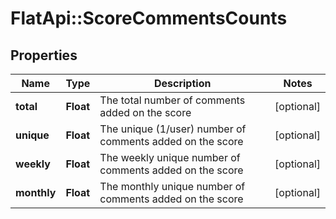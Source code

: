 # FlatApi::ScoreCommentsCounts

## Properties
Name | Type | Description | Notes
------------ | ------------- | ------------- | -------------
**total** | **Float** | The total number of comments added on the score | [optional] 
**unique** | **Float** | The unique (1/user) number of comments added on the score | [optional] 
**weekly** | **Float** | The weekly unique number of comments added on the score | [optional] 
**monthly** | **Float** | The monthly unique number of comments added on the score | [optional] 


